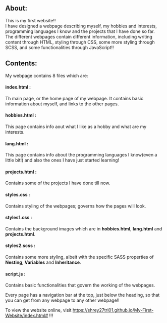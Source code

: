 ## About:
This is my first website!!  
I have designed a webpage describing myself, my hobbies and interests, programming languages I know and the projects that I have done so far.  
The different webpages contain different information, including writing content through HTML, styling through CSS, some more styling through SCSS, and some functionalities through JavaScript!!  

## Contents:
My webpage contains 8 files which are:  

#### index.html :
Th main page, or the home page of my webpage. It contains basic information about myself, and links to the other pages.

#### hobbies.html :
This page contains info aout what I like as a hobby and what are my interests.

#### lang.html :
This page contains info about the programming languages I know(even a little bit!) and also the ones I have just started learning!

#### projects.html :
Contains some of the projects I have done till now.

#### styles.css :
Contains styling of the webpages; governs how the pages will look.

#### styles1.css :
Contains the background images which are in **hobbies.html**, **lang.html** and **projects.html**.

#### styles2.scss :
Contains some more styling, albeit with the specific SASS properties of **Nesting**, **Variables** and **Inheritance**.

#### script.js :
Contains basic functionalities that govern the working of the webpages.  

Every page has a navigation bar at the top, just below the heading, so that you can get from any webpage to any other webpage!!

To view the website online, visit https://shrey27tri01.github.io/My-First-Website/index.html# !!!
 



